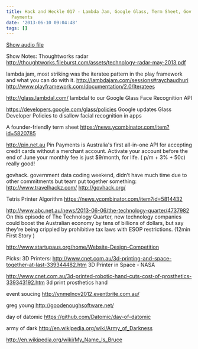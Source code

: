```yaml
---
title: Hack and Heckle 017 - Lambda Jam, Google Glass, Term Sheet, Gov Hack and Pin
  Payments
date: '2013-06-10 09:04:48'
tags: []
---
```


<a href="https://drive.google.com/open?id=0B3KFoVQ01nUJWE5ubjNnSmp2S00">Show audio file</a>

Show Notes:
Thoughtworks radar
http://thoughtworks.fileburst.com/assets/technology-radar-may-2013.pdf

lambda jam, most striking was the iteratee pattern in the play framework and what you can do with it.
http://lambdajam.com/sessions#raychaudhuri
http://www.playframework.com/documentation/2.0/Iteratees

http://glass.lambdal.com/
lambdal to our Google Glass Face Recognition API

https://developers.google.com/glass/policies
Google updates Glass Developer Policies to disallow facial recognition in apps


A founder-friendly term sheet
https://news.ycombinator.com/item?id=5820785

http://pin.net.au 
Pin Payments is Australia's first all-in-one API for accepting credit cards without a merchant account.
Activate your account before the end of June your monthly fee is just $9/month, for life.
( p/m + 3% + 50c) really good!

govhack. government data coding weekend, didn’t have much time due to other commitments but team put together something:
http://www.travelhackz.com/
http://govhack.org/


Tetris Printer Algorithm
https://news.ycombinator.com/item?id=5814432

http://www.abc.net.au/news/2013-06-06/the-technology-quarter/4737982
On this episode of The Technology Quarter, new technology companies could boost the Australian economy by tens of billions of dollars, but say they're being crippled by prohibitive tax laws with ESOP restrictions.
(12min First Story )

http://www.startupaus.org/home/Website-Design-Competition

Picks:
3D Printers:
http://www.cnet.com.au/3d-printing-and-space-together-at-last-339344482.htm
3D Printer in Space - NASA

http://www.cnet.com.au/3d-printed-robotic-hand-cuts-cost-of-prosthetics-339343192.htm
3d print prosthetics hand

event soucing
http://ynmelnov2012.eventbrite.com.au/

greg young
http://goodenoughsoftware.net/

day of datomic
https://github.com/Datomic/day-of-datomic

army of dark
http://en.wikipedia.org/wiki/Army_of_Darkness

http://en.wikipedia.org/wiki/My_Name_Is_Bruce
